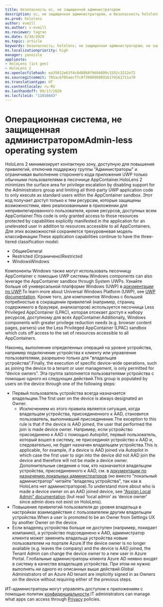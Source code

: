```yaml
---
title: безопасность ос, не защищенной администратором
description: ос, не защищенная администратором, и безопасность hololens
ms.prod: hololens
author: evmill
ms.author: v-evmill
ms.reviewer: tagran
ms.date: 6/30/2020
ms.topic: article
keywords: безопасность; hololens; не защищенная администратором; не защищенная администратором; операционная система; операционная система, не защищенная администратором; ос, защищенная администратором; ос, не защищенная администратором; hololens 2; безопасность hololens2; security, hololens, adminless, admin-less, operating system, admin-less operating system, admin os, admin-less os, hololens 2, hololens2 security,
ms.localizationpriority: high
manager: yannisle
appliesto:
- HoloLens (1st gen)
- HoloLens 2
ms.openlocfilehash: ea35012e63f4c0d8868f9604809c1552c3212e72
ms.sourcegitcommit: 785ac6f05aecffc0f3980960891617d161711a70
ms.translationtype: HT
ms.contentlocale: ru-RU
ms.lasthandoff: 09/17/2020
ms.locfileid: "11016643"
---
```

# <span data-ttu-id="65ea7-104">Операционная система, не защищенная администратором</span><span class="sxs-lookup"><span data-stu-id="65ea7-104">Admin-less operating system</span></span>

<span data-ttu-id="65ea7-105">HoloLens 2 минимизирует контактную зону, доступную для повышения привилегий, отключив поддержку группы "Администраторы" и ограничивая выполнение стороннего кода приложения UWP только обычными пользователями в песочнице AppContainer.</span><span class="sxs-lookup"><span data-stu-id="65ea7-105">HoloLens 2 minimizes the surface area for privilege escalation by disabling support for the Administrators group and limiting all third-party UWP application code to only execute as standard users within the AppContainer sandbox.</span></span> <span data-ttu-id="65ea7-106">Этот код получает доступ только к тем ресурсам, которые защищены возможностями, явно реализованными в приложении для непривилегированного пользователя, кроме ресурсов, доступных всем AppContainer.</span><span class="sxs-lookup"><span data-stu-id="65ea7-106">This code is only granted access to those resources protected by capabilities explicitly manifested in the application for an unelevated user in addition to resources accessible to all AppContainers.</span></span>
<span data-ttu-id="65ea7-107">Для этих возможностей сохраняется трехуровневая модель классификации:</span><span class="sxs-lookup"><span data-stu-id="65ea7-107">These application capabilities continue to have the three-tiered classification model:</span></span>
  * <span data-ttu-id="65ea7-108">Общие</span><span class="sxs-lookup"><span data-stu-id="65ea7-108">General</span></span>
  * <span data-ttu-id="65ea7-109">Restricted (Ограничено)</span><span class="sxs-lookup"><span data-stu-id="65ea7-109">Restricted</span></span>
  * <span data-ttu-id="65ea7-110">Windows</span><span class="sxs-lookup"><span data-stu-id="65ea7-110">Windows</span></span>

<span data-ttu-id="65ea7-111">Компоненты Windows также могут использовать песочницу AppContainer с помощью UWP системы.</span><span class="sxs-lookup"><span data-stu-id="65ea7-111">Windows components can also leverage the AppContainer sandbox through System UWPs.</span></span> <span data-ttu-id="65ea7-112">Узнайте больше об универсальной платформе Windows (UWP) в [документации по UWP](https://docs.microsoft.com/windows/uwp/).</span><span class="sxs-lookup"><span data-stu-id="65ea7-112">To learn more about Universal Windows Platform (UWP), see [UWP documentation](https://docs.microsoft.com/windows/uwp/).</span></span> <span data-ttu-id="65ea7-113">Кроме того, для компонентов Windows с большей потребностью в сокращении привилегий (например, страниц содержимого в браузере, анализаторов) используется песочница Less Privileged AppContainer (LPAC), которая отсекает доступ к набору ресурсов, доступному для всех AppContainer.</span><span class="sxs-lookup"><span data-stu-id="65ea7-113">Additionally, Windows components with greater privilege reduction needs (e.g. browser content pages, parsers) use the Less Privileged AppContainer (LPAC) sandbox which cuts off access to the set of resources accessible to all AppContainers.</span></span>

<span data-ttu-id="65ea7-114">Наконец, выполнение определенных операций на уровне устройства, например подключение устройства к клиенту или управление пользователями, разрешено только для "владельцев устройства".</span><span class="sxs-lookup"><span data-stu-id="65ea7-114">Finally, the execution of specific device-wide operations, such as joining the device to a tenant or user management, is only permitted for “device owners”.</span></span> <span data-ttu-id="65ea7-115">Эта группа заполняется пользователями устройства с помощью одного из следующих действий.</span><span class="sxs-lookup"><span data-stu-id="65ea7-115">This group is populated by users on the device through one of the following steps:</span></span>
  * <span data-ttu-id="65ea7-116">Первый пользователь устройства всегда назначается владельцем.</span><span class="sxs-lookup"><span data-stu-id="65ea7-116">The first user on the device is always designated an Owner.</span></span> 
    * <span data-ttu-id="65ea7-117">Исключением из этого правила является ситуация, когда владельцем устройства, присоединенного к AAD, становится пользователь, выполнивший присоединение.</span><span class="sxs-lookup"><span data-stu-id="65ea7-117">The exception to this rule is that if the device is AAD joined, the user that performed the join is made device owner.</span></span> <span data-ttu-id="65ea7-118">Например, если устройство присоединено к AAD с помощью Autopilot, первый пользователь, который вошел в систему, не присоединял устройство к AAD и, следовательно, не будет назначен владельцем устройства.</span><span class="sxs-lookup"><span data-stu-id="65ea7-118">This is applicable, for example, if a device is AAD joined via Autopilot in which case the first user to sign into the device did not AAD join the device and therefore will not be made a device owner.</span></span> <span data-ttu-id="65ea7-119">Дополнительные сведения о том, кто назначается владельцем устройства, присоединенного к AAD, см. в [документации по назначению локальных администраторов](https://docs.microsoft.com/azure/active-directory/devices/assign-local-admin) (но вместо "локальный администратор" читайте "владелец устройства", так как в HoloLens нет администраторов).</span><span class="sxs-lookup"><span data-stu-id="65ea7-119">To understand more about who is made a device owner on an AAD joined device, see [“Assign Local Admin” documentation](https://docs.microsoft.com/azure/active-directory/devices/assign-local-admin) (but read ‘local admin’ as ‘device owner’ since admin does not exist on HoloLens).</span></span>
  * <span data-ttu-id="65ea7-120">Повышение привилегий пользователя до уровня владельца в настройках взаимодействия с пользователем другим владельцем устройства.</span><span class="sxs-lookup"><span data-stu-id="65ea7-120">When a user is promoted to be an Owner from Settings UX by another Owner on the device.</span></span>
  * <span data-ttu-id="65ea7-121">Если владелец устройства больше не доступен (например, покидает компанию), а устройство подсоединено к AAD, администратор клиента может заменить владельца устройства новым пользователем на портале Azure.</span><span class="sxs-lookup"><span data-stu-id="65ea7-121">If the device owner is no longer available (e.g. leaves the company) and the device is AAD joined, the Tenant Admin can change the device owner to a new user in Azure Portal.</span></span>
<span data-ttu-id="65ea7-122">Глобальные администраторы клиента Azure AD неявно входят в систему в качестве владельцев устройства. При этом не нужно выполнять ни одного из описанных выше действий.</span><span class="sxs-lookup"><span data-stu-id="65ea7-122">Global Administrators of an Azure AD tenant are implicitly signed in as Owners on the device without requiring either of the previous steps.</span></span> 

<span data-ttu-id="65ea7-123">ИТ-администраторы могут управлять доступом к приложениям с помощью политик [конфиденциальности](https://docs.microsoft.com/windows/client-management/mdm/policy-csp-privacy).</span><span class="sxs-lookup"><span data-stu-id="65ea7-123">IT administrators can manage what apps can access through [Privacy](https://docs.microsoft.com/windows/client-management/mdm/policy-csp-privacy) policies.</span></span> 
